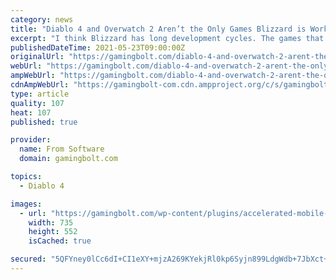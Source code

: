 ```yaml
---
category: news
title: "Diablo 4 and Overwatch 2 Aren’t the Only Games Blizzard is Working on"
excerpt: "I think Blizzard has long development cycles. The games that we make are not games that are produced and turned around quickly in a year or two. People have seen what’s in the works with Diablo 4, ..."
publishedDateTime: 2021-05-23T09:00:00Z
originalUrl: "https://gamingbolt.com/diablo-4-and-overwatch-2-arent-the-only-games-blizzard-is-working-on"
webUrl: "https://gamingbolt.com/diablo-4-and-overwatch-2-arent-the-only-games-blizzard-is-working-on"
ampWebUrl: "https://gamingbolt.com/diablo-4-and-overwatch-2-arent-the-only-games-blizzard-is-working-on/amp"
cdnAmpWebUrl: "https://gamingbolt-com.cdn.ampproject.org/c/s/gamingbolt.com/diablo-4-and-overwatch-2-arent-the-only-games-blizzard-is-working-on/amp"
type: article
quality: 107
heat: 107
published: true

provider:
  name: From Software
  domain: gamingbolt.com

topics:
  - Diablo 4

images:
  - url: "https://gamingbolt.com/wp-content/plugins/accelerated-mobile-pages/images/SD-default-image.png"
    width: 735
    height: 552
    isCached: true

secured: "5QFYney0lCc6dI+CI1eXY+mjzA269KYekjRl0kp6Syjn899LdgWdb+7JbXct+cuf84EDB7FlENJPLb94CRS+0OPC6TqnYRQI+CeHGMQocWGB2Y3T0AN2FLdhp1xNsUAWP8HKWk9QHZIOb3krfR1N4DTbHbBNJyZuOA1f/NhW5VD1HYScyrgeM+O5SqbO1eey3eKTj36rqq+HPbw8udttBEUGFw7bq1JS94IVXr9ubLfR9Guf9fHk0zgGk21kl3nROJvLWjF9V7Y6J+QBIFNHMZYsGt7VTmVpayucXTy5OSenkJjtYildKMxzG7vhVyvKQMYJtZXMPcRWxiQ5ChkOcvHWv4jsDVTg7OgAZWIIuN8=;u0C/O8YFHd819T6YYKUkGg=="
---
```


